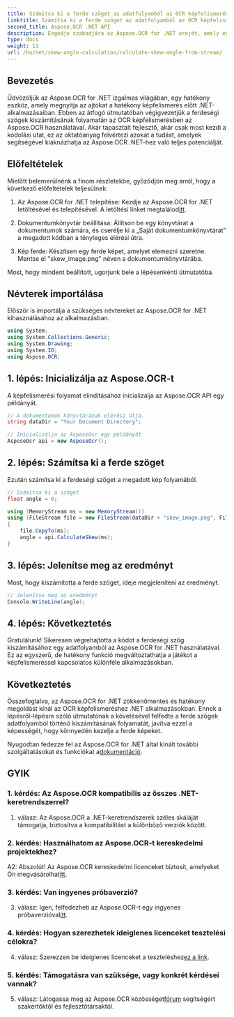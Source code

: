 ```yaml
---
title: Számítsa ki a ferde szöget az adatfolyamból az OCR képfelismerésben
linktitle: Számítsa ki a ferde szöget az adatfolyamból az OCR képfelismerésben
second_title: Aspose.OCR .NET API
description: Engedje szabadjára az Aspose.OCR for .NET erejét, amely egy robusztus megoldás a képfelismeréshez. Tanulja meg a ferde szögek egyszerű kiszámítását.
type: docs
weight: 11
url: /hu/net/skew-angle-calculation/calculate-skew-angle-from-stream/
---
```

## Bevezetés

Üdvözöljük az Aspose.OCR for .NET izgalmas világában, egy hatékony eszköz, amely megnyitja az ajtókat a hatékony képfelismerés előtt .NET-alkalmazásaiban. Ebben az átfogó útmutatóban végigvezetjük a ferdeségi szögek kiszámításának folyamatán az OCR képfelismerésben az Aspose.OCR használatával. Akár tapasztalt fejlesztő, akár csak most kezdi a kódolási utat, ez az oktatóanyag felvértezi azokat a tudást, amelyek segítségével kiaknázhatja az Aspose.OCR .NET-hez való teljes potenciálját.

## Előfeltételek

Mielőtt belemerülnénk a finom részletekbe, győződjön meg arról, hogy a következő előfeltételek teljesülnek:

1.  Az Aspose.OCR for .NET telepítése: Kezdje az Aspose.OCR for .NET letöltésével és telepítésével. A letöltési linket megtalálod[itt](https://releases.aspose.com/ocr/net/).

2. Dokumentumkönyvtár beállítása: Állítson be egy könyvtárat a dokumentumok számára, és cserélje ki a „Saját dokumentumkönyvtárat” a megadott kódban a tényleges elérési útra.

3. Kép ferde: Készítsen egy ferde képet, amelyet elemezni szeretne. Mentse el "skew_image.png" néven a dokumentumkönyvtárába.

Most, hogy mindent beállított, ugorjunk bele a lépésenkénti útmutatóba.

## Névterek importálása

Először is importálja a szükséges névtereket az Aspose.OCR for .NET kihasználásához az alkalmazásban.

```csharp
using System;
using System.Collections.Generic;
using System.Drawing;
using System.IO;
using Aspose.OCR;
```

## 1. lépés: Inicializálja az Aspose.OCR-t

A képfelismerési folyamat elindításához inicializálja az Aspose.OCR API egy példányát.

```csharp
// A dokumentumok könyvtárának elérési útja.
string dataDir = "Your Document Directory";

// Inicializálja az AsposeOcr egy példányát
AsposeOcr api = new AsposeOcr();
```

## 2. lépés: Számítsa ki a ferde szöget

Ezután számítsa ki a ferdeségi szöget a megadott kép folyamából.

```csharp
// Számítsa ki a szöget
float angle = 0;

using (MemoryStream ms = new MemoryStream())
using (FileStream file = new FileStream(dataDir + "skew_image.png", FileMode.Open, FileAccess.Read))
{
    file.CopyTo(ms);
    angle = api.CalculateSkew(ms);
}
```

## 3. lépés: Jelenítse meg az eredményt

Most, hogy kiszámította a ferde szöget, ideje megjeleníteni az eredményt.

```csharp
// Jelenítse meg az eredményt
Console.WriteLine(angle);
```

## 4. lépés: Következtetés

Gratulálunk! Sikeresen végrehajtotta a kódot a ferdeségi szög kiszámításához egy adatfolyamból az Aspose.OCR for .NET használatával. Ez az egyszerű, de hatékony funkció megváltoztathatja a játékot a képfelismeréssel kapcsolatos különféle alkalmazásokban.

## Következtetés

Összefoglalva, az Aspose.OCR for .NET zökkenőmentes és hatékony megoldást kínál az OCR képfelismeréshez .NET alkalmazásokban. Ennek a lépésről-lépésre szóló útmutatónak a követésével felfedte a ferde szögek adatfolyamból történő kiszámításának folyamatát, javítva ezzel a képességét, hogy könnyedén kezelje a ferde képeket.

 Nyugodtan fedezze fel az Aspose.OCR for .NET által kínált további szolgáltatásokat és funkciókat a[dokumentáció](https://reference.aspose.com/ocr/net/).

## GYIK

### 1. kérdés: Az Aspose.OCR kompatibilis az összes .NET-keretrendszerrel?

1. válasz: Az Aspose.OCR a .NET-keretrendszerek széles skáláját támogatja, biztosítva a kompatibilitást a különböző verziók között.

### 2. kérdés: Használhatom az Aspose.OCR-t kereskedelmi projektekhez?

 A2: Abszolút! Az Aspose.OCR kereskedelmi licenceket biztosít, amelyeket Ön megvásárolhat[itt](https://purchase.aspose.com/buy).

### 3. kérdés: Van ingyenes próbaverzió?

 3. válasz: Igen, felfedezheti az Aspose.OCR-t egy ingyenes próbaverzióval[itt](https://releases.aspose.com/).

### 4. kérdés: Hogyan szerezhetek ideiglenes licenceket tesztelési célokra?

 4. válasz: Szerezzen be ideiglenes licenceket a teszteléshez[ez a link](https://purchase.aspose.com/temporary-license/).

### 5. kérdés: Támogatásra van szüksége, vagy konkrét kérdései vannak?

 5. válasz: Látogassa meg az Aspose.OCR közösséget[fórum](https://forum.aspose.com/c/ocr/16) segítségért szakértőktől és fejlesztőtársaktól.